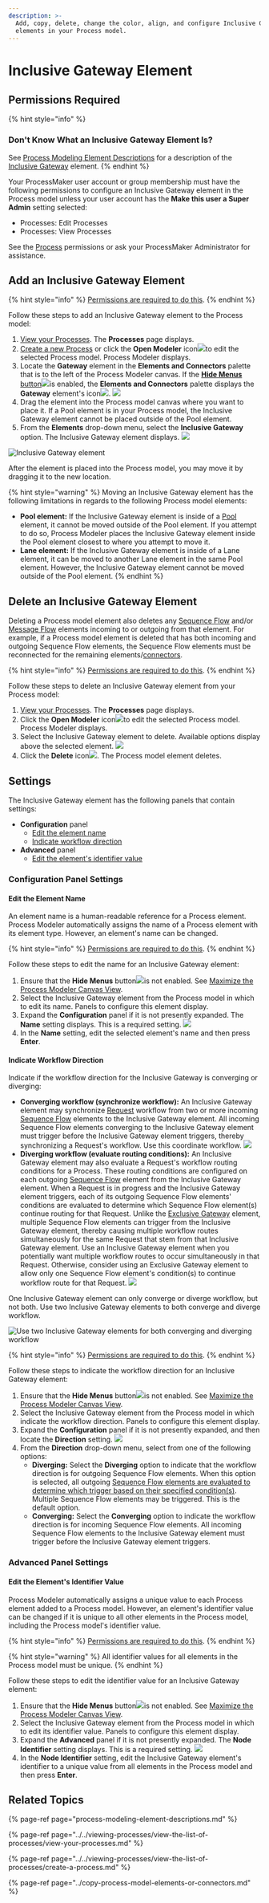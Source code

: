 ```yaml
---
description: >-
  Add, copy, delete, change the color, align, and configure Inclusive Gateway
  elements in your Process model.
---
```


# Inclusive Gateway Element

## Permissions Required

{% hint style="info" %}
### Don't Know What an Inclusive Gateway Element Is?

See [Process Modeling Element Descriptions](process-modeling-element-descriptions.md) for a description of the [Inclusive Gateway](process-modeling-element-descriptions.md#inclusive-gateway) element.
{% endhint %}

Your ProcessMaker user account or group membership must have the following permissions to configure an Inclusive Gateway element in the Process model unless your user account has the **Make this user a Super Admin** setting selected:

* Processes: Edit Processes
* Processes: View Processes

See the [Process](../../../processmaker-administration/permission-descriptions-for-users-and-groups.md#processes) permissions or ask your ProcessMaker Administrator for assistance.

## Add an Inclusive Gateway Element

{% hint style="info" %}
[Permissions are required to do this](add-and-configure-exclusive-gateway-elements.md#permissions-required).
{% endhint %}

Follow these steps to add an Inclusive Gateway element to the Process model:

1. [View your Processes](../../viewing-processes/view-the-list-of-processes/view-your-processes.md#view-all-active-processes). The **Processes** page displays.
2. [Create a new Process](../../viewing-processes/view-the-list-of-processes/create-a-process.md) or click the **Open Modeler** icon![](../../../.gitbook/assets/open-modeler-edit-icon-processes-page-processes.png)to edit the selected Process model. Process Modeler displays.
3. Locate the **Gateway** element in the **Elements and Connectors** palette that is to the left of the Process Modeler canvas. If the [**Hide Menus** button](../navigate-around-your-process-model.md#maximize-the-process-modeler-canvas-view)![](../../../.gitbook/assets/hide-menus-button-process-modeler-processes.png)is enabled, the **Elements and Connectors** palette displays the **Gateway** element's icon![](../../../.gitbook/assets/gateway-icon-process-modeler-processes.png). ![](../../../.gitbook/assets/gateway-control-process-modeler-processes.png) 
4. Drag the element into the Process model canvas where you want to place it. If a Pool element is in your Process model, the Inclusive Gateway element cannot be placed outside of the Pool element.
5. From the **Elements** drop-down menu, select the **Inclusive Gateway** option. The Inclusive Gateway element displays. ![](../../../.gitbook/assets/inclusive-gateway-selection-process-modeler-designer.png) 

![Inclusive Gateway element](../../../.gitbook/assets/inclusive-gateway-element-process-modeler-designer.png)

After the element is placed into the Process model, you may move it by dragging it to the new location.

{% hint style="warning" %}
Moving an Inclusive Gateway element has the following limitations in regards to the following Process model elements:

* **Pool element:** If the Inclusive Gateway element is inside of a [Pool](process-modeling-element-descriptions.md#pool) element, it cannot be moved outside of the Pool element. If you attempt to do so, Process Modeler places the Inclusive Gateway element inside the Pool element closest to where you attempt to move it.
* **Lane element:** If the Inclusive Gateway element is inside of a Lane element, it can be moved to another Lane element in the same Pool element. However, the Inclusive Gateway element cannot be moved outside of the Pool element.
{% endhint %}

## Delete an Inclusive Gateway Element

Deleting a Process model element also deletes any [Sequence Flow](process-modeling-element-descriptions.md#sequence-flow) and/or [Message Flow](process-modeling-element-descriptions.md#message-flow) elements incoming to or outgoing from that element. For example, if a Process model element is deleted that has both incoming and outgoing Sequence Flow elements, the Sequence Flow elements must be reconnected for the remaining elements/[connectors](../model-processes-using-connectors/what-is-a-connector.md).

{% hint style="info" %}
[Permissions are required to do this](add-and-configure-inclusive-gateway-elements.md#permissions-required).
{% endhint %}

Follow these steps to delete an Inclusive Gateway element from your Process model:

1. ​[View your Processes](https://processmaker.gitbook.io/processmaker-4-community/-LPblkrcFWowWJ6HZdhC/~/drafts/-LRhVZm0ddxDcGGdN5ZN/primary/designing-processes/viewing-processes/view-the-list-of-processes/view-your-processes#view-all-processes). The **Processes** page displays.
2. Click the **Open Modeler** icon![](../../../.gitbook/assets/open-modeler-edit-icon-processes-page-processes.png)to edit the selected Process model. Process Modeler displays.
3. Select the Inclusive Gateway element to delete. Available options display above the selected element. ![](../../../.gitbook/assets/delete-inclusive-gateway-element-process-modeler-designer.png) 
4. Click the **Delete** icon![](../../../.gitbook/assets/remove-icon.png). The Process model element deletes.

## Settings

The Inclusive Gateway element has the following panels that contain settings:

* **Configuration** panel
  * [Edit the element name](add-and-configure-inclusive-gateway-elements.md#edit-the-element-name)
  * [Indicate workflow direction](add-and-configure-inclusive-gateway-elements.md#indicate-workflow-direction)
* **Advanced** panel
  * [Edit the element's identifier value](add-and-configure-inclusive-gateway-elements.md#edit-the-elements-identifier-value)

### Configuration Panel Settings

#### Edit the Element Name

An element name is a human-readable reference for a Process element. Process Modeler automatically assigns the name of a Process element with its element type. However, an element's name can be changed.

{% hint style="info" %}
[Permissions are required to do this](add-and-configure-exclusive-gateway-elements.md#permissions-required).
{% endhint %}

Follow these steps to edit the name for an Inclusive Gateway element:

1. Ensure that the **Hide Menus** button![](../../../.gitbook/assets/hide-menus-button-process-modeler-processes.png)is not enabled. See [Maximize the Process Modeler Canvas View](../navigate-around-your-process-model.md#maximize-the-process-modeler-canvas-view).
2. Select the Inclusive Gateway element from the Process model in which to edit its name. Panels to configure this element display.
3. Expand the **Configuration** panel if it is not presently expanded. The **Name** setting displays. This is a required setting. ![](../../../.gitbook/assets/inclusive-gateway-configuration-name-process-modeler-designer.png)
4. In the **Name** setting, edit the selected element's name and then press **Enter**.

#### Indicate Workflow Direction

Indicate if the workflow direction for the Inclusive Gateway is converging or diverging:

* **Converging workflow \(synchronize workflow\):** An Inclusive Gateway element may synchronize [Request](../../../using-processmaker/requests/what-is-a-request.md) workflow from two or more incoming [Sequence Flow](process-modeling-element-descriptions.md#sequence-flow) elements to the Inclusive Gateway element. All incoming Sequence Flow elements converging to the Inclusive Gateway element must trigger before the Inclusive Gateway element triggers, thereby synchronizing a Request's workflow. Use this coordinate workflow. ![](../../../.gitbook/assets/converging-inclusive-gateway.png) 
* **Diverging workflow \(evaluate routing conditions\):** An Inclusive Gateway element may also evaluate a Request's workflow routing conditions for a Process. These routing conditions are configured on each outgoing [Sequence Flow](process-modeling-element-descriptions.md#sequence-flow) element from the Inclusive Gateway element. When a Request is in progress and the Inclusive Gateway element triggers, each of its outgoing Sequence Flow elements' conditions are evaluated to determine which Sequence Flow element\(s\) continue routing for that Request. Unlike the [Exclusive Gateway](process-modeling-element-descriptions.md#exclusive-gateway) element, multiple Sequence Flow elements can trigger from the Inclusive Gateway element, thereby causing multiple workflow routes simultaneously for the same Request that stem from that Inclusive Gateway element. Use an Inclusive Gateway element when you potentially want multiple workflow routes to occur simultaneously in that Request. Otherwise, consider using an Exclusive Gateway element to allow only one Sequence Flow element's condition\(s\) to continue workflow route for that Request. ![](../../../.gitbook/assets/diverging-inclusive-gateway.png) 

One Inclusive Gateway element can only converge or diverge workflow, but not both. Use two Inclusive Gateway elements to both converge and diverge workflow.

![Use two Inclusive Gateway elements for both converging and diverging workflow](../../../.gitbook/assets/converging-and-diverging-inclusive-gateway.png)

{% hint style="info" %}
[Permissions are required to do this](add-and-configure-exclusive-gateway-elements.md#permissions-required).
{% endhint %}

Follow these steps to indicate the workflow direction for an Inclusive Gateway element:

1. Ensure that the **Hide Menus** button![](../../../.gitbook/assets/hide-menus-button-process-modeler-processes.png)is not enabled. See [Maximize the Process Modeler Canvas View](../navigate-around-your-process-model.md#maximize-the-process-modeler-canvas-view).
2. Select the Inclusive Gateway element from the Process model in which indicate the workflow direction. Panels to configure this element display.
3. Expand the **Configuration** panel if it is not presently expanded, and then locate the **Direction** setting. ![](../../../.gitbook/assets/direction-inclusive-gateway-process-modeler-processes.png) 
4. From the **Direction** drop-down menu, select from one of the following options:
   * **Diverging:** Select the **Diverging** option to indicate that the workflow direction is for outgoing Sequence Flow elements. When this option is selected, all outgoing [Sequence Flow elements are evaluated to determine which trigger based on their specified condition\(s\)](the-quick-toolbar.md#configure-an-outgoing-sequence-flow-element-from-an-exclusive-gateway-or-inclusive-gateway-element). Multiple Sequence Flow elements may be triggered. This is the default option.
   * **Converging:** Select the **Converging** option to indicate the workflow direction is for incoming Sequence Flow elements. All incoming Sequence Flow elements to the Inclusive Gateway element must trigger before the Inclusive Gateway element triggers.

### Advanced Panel Settings

#### Edit the Element's Identifier Value

Process Modeler automatically assigns a unique value to each Process element added to a Process model. However, an element's identifier value can be changed if it is unique to all other elements in the Process model, including the Process model's identifier value.

{% hint style="info" %}
[Permissions are required to do this](add-and-configure-exclusive-gateway-elements.md#permissions-required).
{% endhint %}

{% hint style="warning" %}
All identifier values for all elements in the Process model must be unique.
{% endhint %}

Follow these steps to edit the identifier value for an Inclusive Gateway element:

1. Ensure that the **Hide Menus** button![](../../../.gitbook/assets/hide-menus-button-process-modeler-processes.png)is not enabled. See [Maximize the Process Modeler Canvas View](../navigate-around-your-process-model.md#maximize-the-process-modeler-canvas-view).
2. Select the Inclusive Gateway element from the Process model in which to edit its identifier value. Panels to configure this element display.
3. Expand the **Advanced** panel if it is not presently expanded. The **Node Identifier** setting displays. This is a required setting. ![](../../../.gitbook/assets/inclusive-gateway-configuration-identifier-process-modeler-processes.png)
4. In the **Node Identifier** setting, edit the Inclusive Gateway element's identifier to a unique value from all elements in the Process model and then press **Enter**.

## Related Topics

{% page-ref page="process-modeling-element-descriptions.md" %}

{% page-ref page="../../viewing-processes/view-the-list-of-processes/view-your-processes.md" %}

{% page-ref page="../../viewing-processes/view-the-list-of-processes/create-a-process.md" %}

{% page-ref page="../copy-process-model-elements-or-connectors.md" %}

